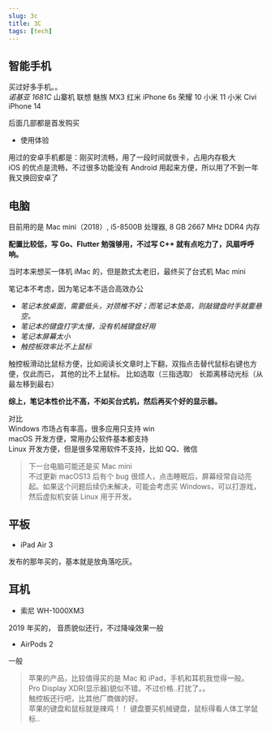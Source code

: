 ```yaml
---
slug: 3c
title: 3C
tags: [tech]
---
```


## 智能手机

买过好多手机。。  
_诺基亚 1681C_
山寨机
联想
魅族 MX3
红米
iPhone 6s
荣耀 10
小米 11
小米 Civi
iPhone 14

后面几部都是首发购买

- 使用体验

用过的安卓手机都是：刚买时流畅，用了一段时间就很卡，占用内存极大  
iOS 的优点是流畅，不过很多功能没有 Android 用起来方便，所以用了不到一年我又换回安卓了

## 电脑

目前用的是 Mac mini（2018）, i5-8500B 处理器, 8 GB 2667 MHz DDR4 内存

**配置比较低，写 Go、Flutter 勉强够用，不过写 C++ 就有点吃力了，风扇呼呼响。**

当时本来想买一体机 iMac 的，但是款式太老旧，最终买了台式机 Mac mini

笔记本不考虑，因为笔记本不适合高效办公

- _笔记本放桌面，需要低头，对颈椎不好；而笔记本垫高，则敲键盘时手就要悬空。_
- _笔记本的键盘打字太慢，没有机械键盘好用_
- _笔记本屏幕太小_
- _触控板效率比不上鼠标_

触控板滑动比鼠标方便，比如阅读长文章时上下翻，双指点击替代鼠标右键也方便，仅此而已，
其他的比不上鼠标。
比如选取（三指选取）
长距离移动光标（从最左移到最右）

**综上，笔记本性价比不高，不如买台式机，然后再买个好的显示器。**

对比  
Windows 市场占有率高，很多应用只支持 win  
macOS 开发方便，常用办公软件基本都支持  
Linux 开发方便，但是很多常用软件不支持，比如 QQ、微信

> 下一台电脑可能还是买 Mac mini  
> 不过更新 macOS13 后有个 bug 很烦人，点击睡眠后，屏幕经常自动亮起。如果这个问题后续仍未解决，可能会考虑买 Windows，可以打游戏，然后虚拟机安装 Linux 用于开发。

## 平板

- iPad Air 3

发布的那年买的，基本就是放角落吃灰。

## 耳机

- 索尼 WH-1000XM3

2019 年买的，
音质貌似还行，不过降噪效果一般

- AirPods 2

一般

> 苹果的产品，比较值得买的是 Mac 和 iPad，手机和耳机我觉得一般。  
> Pro Display XDR(显示器)貌似不错，不过价格..打扰了。。  
> 触控板还行吧，比其他厂商做的好。  
> 苹果的键盘和鼠标就是辣鸡！！
> 键盘要买机械键盘，鼠标得看人体工学鼠标..
